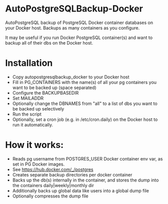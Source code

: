# AutoPostgreSQLBackup-Docker
AutoPostgreSQL backup of PostgreSQL Docker container databases on your Docker host.
Backups as many containers as you configure.

It may be useful if you run Docker PostgreSQL container(s) and want to backup all of their dbs on the Docker host.

# Installation
- Copy autopostgresqlbackup_docker to your Docker host
- Fill in PG_CONTAINERS with the name(s) of all your pg containers you want to be backed up (space separated)
- Configure the BACKUPBASEDIR
- Set MAILADDR
- Optionally change the DBNAMES from "all" to a list of dbs you want to be backed up selectively
- Run the script
- Optionally, set a cron job (e.g. in /etc/cron.daily) on the Docker host to run it automatically.


# How it works:
- Reads pg username from POSTGRES_USER Docker container env var, as set in PG Docker images. 
 - See https://hub.docker.com/_/postgres
- Creates separate backup directories per docker container 
- Backs up the db(s) internally in the container, and stores the dump into the containers daily|weekly|monthly dir
- Additionally backs up global data like users into a global dump file
- Optionally compresses the dump file
